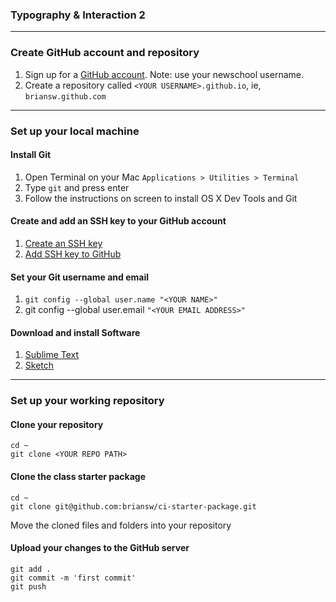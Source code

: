 ### Typography & Interaction 2

---

### Create GitHub account and repository
1. Sign up for a [GitHub account](https://github.com). Note: use your newschool username.
2. Create a repository called `<YOUR USERNAME>.github.io`, ie, `briansw.github.com`

---

### Set up your local machine

#### Install Git
1. Open Terminal on your Mac `Applications > Utilities > Terminal`
2. Type `git` and press enter
3. Follow the instructions on screen to install OS X Dev Tools and Git

#### Create and add an SSH key to your GitHub account

1. [Create an SSH key](https://help.github.com/articles/generating-a-new-ssh-key-and-adding-it-to-the-ssh-agent/)
2. [Add SSH key to GitHub](https://help.github.com/articles/adding-a-new-ssh-key-to-your-github-account/)

#### Set your Git username and email
1. `git config --global user.name "<YOUR NAME>"`
2. git config --global user.email `"<YOUR EMAIL ADDRESS>"`

#### Download and install Software
1. [Sublime Text](http://www.sublimetext.com/3)
2. [Sketch](https://www.sketchapp.com/)

---

### Set up your working repository

#### Clone your repository
```
cd ~
git clone <YOUR REPO PATH>
```

#### Clone the class starter package
```
cd ~
git clone git@github.com:briansw/ci-starter-package.git
```
Move the cloned files and folders into your repository

#### Upload your changes to the GitHub server
```
git add .
git commit -m 'first commit'
git push
```
